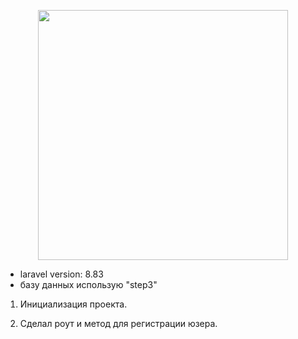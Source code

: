 <p align="center"><a href="https://laravel.com" target="_blank"><img src="https://raw.githubusercontent.com/laravel/art/master/logo-lockup/5%20SVG/2%20CMYK/1%20Full%20Color/laravel-logolockup-cmyk-red.svg" width="400"></a></p>

- laravel version: 8.83
- базу данных использую "step3"

1. Инициализация проекта.

2. Сделал роут и метод для регистрации юзера.
